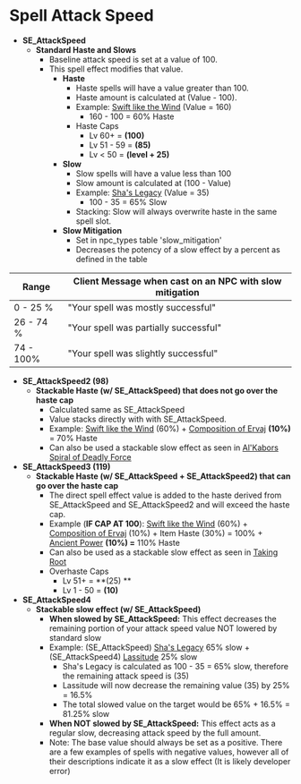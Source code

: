 # Spell Attack Speed

* **SE_AttackSpeed**
  * **Standard Haste and Slows**
    * Baseline attack speed is set at a value of 100.
    * This spell effect modifies that value.
      * **Haste**
        * Haste spells will have a value greater than 100.
        * Haste amount is calculated at (Value - 100). 
        * Example: [Swift like the Wind](http://lucy.allakhazam.com/spell.html?id=172\&source=Live) (Value = 160) 
          * 160 - 100 = 60% Haste
        * Haste Caps
          * Lv 60+ = **(100)**
          * Lv 51 - 59 = **(85)**
          * Lv < 50 = **(level + 25)**
      * **Slow**
        * Slow spells will have a value less than 100
        * Slow amount is calculated at (100 - Value)
        * Example: [Sha's Legacy](http://lucy.allakhazam.com/spell.html?id=6828\&source=Live) (Value = 35)
          * 100 - 35 = 65% Slow
        * Stacking: Slow will always overwrite haste in the same spell slot.
      * **Slow Mitigation**
        * Set in npc_types table 'slow_mitigation'
        * Decreases the potency of a slow effect by a percent as defined in the table

| **Range** | **Client Message when cast on an NPC with slow mitigation** |
| --------- | ----------------------------------------------------------- |
| 0 - 25 %  | "Your spell was mostly successful"                          |
| 26 - 74 % |  "Your spell was partially successful"                      |
| 74 - 100% |  "Your spell was slightly successful"                       |

* **SE_AttackSpeed2 (98)**
  * **Stackable Haste (w/ SE_AttackSpeed) that does not go over the haste cap**
    * Calculated same as SE_AttackSpeed
    * Value stacks directly with with SE_AttackSpeed.
    * Example: [Swift like the Wind](http://lucy.allakhazam.com/spell.html?id=172\&source=Live) (60%) + [Composition of Ervaj](http://lucy.allakhazam.com/spell.html?id=1452\&source=Live) **(10%)** = 70% Haste
    * Can also be used a stackable slow effect as seen in [Al'Kabors Spiral of Deadly Force](http://lucy.allakhazam.com/spell.html?id=17974\&source=Live)
* **SE_AttackSpeed3 (119)**
  * **Stackable Haste (w/ SE_AttackSpeed + SE_AttackSpeed2) that can go over the haste cap**
    * The direct spell effect value is added to the haste derived from SE_AttackSpeed and SE_AttackSpeed2 and will exceed the haste cap.
    * Example (**IF CAP AT 100**): [Swift like the Wind](http://lucy.allakhazam.com/spell.html?id=172\&source=Live) (60%) + [Composition of Ervaj](http://lucy.allakhazam.com/spell.html?id=1452\&source=Live) (10%) + Item Haste (30%) = 100% + [Ancient Power](http://lucy.allakhazam.com/spell.html?id=6375\&source=Live) **(10%) =** 110% Haste
    * Can also be used as a stackable slow effect as seen in [Taking Root](http://lucy.allakhazam.com/spell.html?id=31853\&source=Live)
    * Overhaste Caps
      * Lv 51+ = **(25) **
      * Lv 1 - 50 = **(10)**
* **SE_AttackSpeed4**
  * **Stackable slow effect (w/ SE_AttackSpeed)**
    * **When slowed by SE_AttackSpeed:** This effect decreases the remaining portion of your attack speed value NOT lowered by standard slow
    * Example: (SE_AttackSpeed) [Sha's Legacy](http://lucy.allakhazam.com/spell.html?id=6828\&source=Live) 65% slow + (SE_AttackSpeed4) [Lassitude](http://lucy.allakhazam.com/spell.html?id=11785\&source=Live) 25% slow
      * Sha's Legacy is calculated as 100 - 35 = 65% slow, therefore the remaining attack speed is (35)
      * Lassitude will now decrease the remaining value (35) by 25% = 16.5%
      * The total slowed value on the target would be 65% + 16.5% = 81.25% slow
    * **When NOT slowed by SE_AttackSpeed:** This effect acts as a regular slow, decreasing attack speed by the full amount.
    * Note: The base value should always be set as a positive. There are a few examples of spells with negative values, however all of their descriptions indicate it as a slow effect (It is likely developer error)
